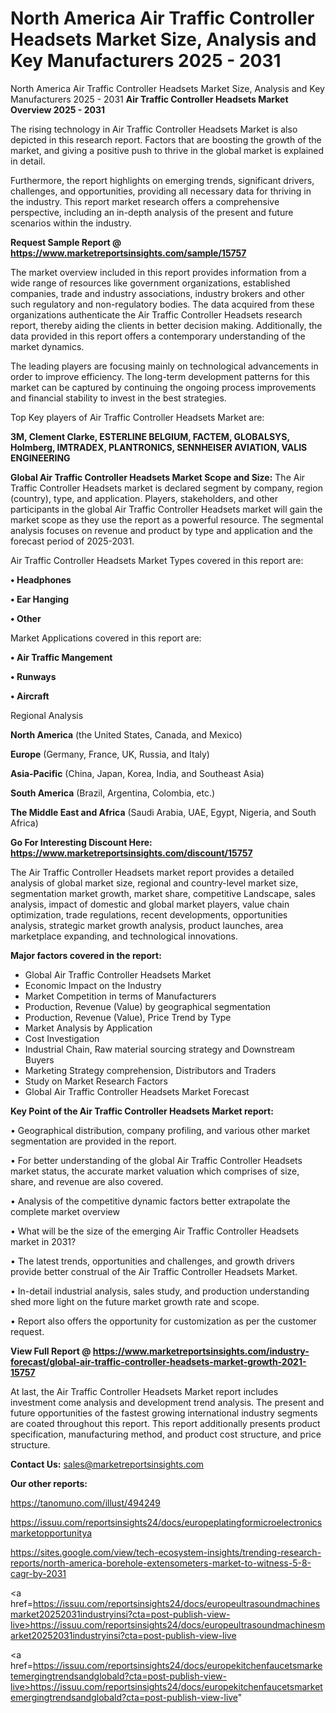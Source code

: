 # North America Air Traffic Controller Headsets Market Size, Analysis and Key Manufacturers 2025 - 2031
 North America Air Traffic Controller Headsets Market Size, Analysis and Key Manufacturers 2025 - 2031
<Strong> Air Traffic Controller Headsets Market Overview 2025 - 2031</strong>

The rising technology in Air Traffic Controller Headsets Market is also depicted in this research report. Factors that are boosting the growth of the market, and giving a positive push to thrive in the global market is explained in detail.

Furthermore, the report highlights on emerging trends, significant drivers, challenges, and opportunities, providing all necessary data for thriving in the industry. This report market research offers a comprehensive perspective, including an in-depth analysis of the present and future scenarios within the industry.

<strong>Request Sample Report @ <a href=https://www.marketreportsinsights.com/sample/15757>https://www.marketreportsinsights.com/sample/15757</a></strong>

The market overview included in this report provides information from a wide range of resources like government organizations, established companies, trade and industry associations, industry brokers and other such regulatory and non-regulatory bodies. The data acquired from these organizations authenticate the Air Traffic Controller Headsets research report, thereby aiding the clients in better decision making. Additionally, the data provided in this report offers a contemporary understanding of the market dynamics.

The leading players are focusing mainly on technological advancements in order to improve efficiency. The long-term development patterns for this market can be captured by continuing the ongoing process improvements and financial stability to invest in the best strategies.

Top Key players of Air Traffic Controller Headsets Market are:

<strong>3M, Clement Clarke, ESTERLINE BELGIUM, FACTEM, GLOBALSYS, Holmberg, IMTRADEX, PLANTRONICS, SENNHEISER AVIATION, VALIS ENGINEERING</strong>

<strong><b>Global Air Traffic Controller Headsets Market Scope and Size:</b></strong>
The Air Traffic Controller Headsets market is declared segment by company, region (country), type, and application. Players, stakeholders, and other participants in the global Air Traffic Controller Headsets market will gain the market scope as they use the report as a powerful resource. The segmental analysis focuses on revenue and product by type and application and the forecast period of 2025-2031.

Air Traffic Controller Headsets Market Types covered in this report are:

<strong>• Headphones

• Ear Hanging

• Other</strong>

Market Applications covered in this report are:

<strong>• Air Traffic Mangement

• Runways

• Aircraft</strong> 

Regional Analysis

<strong>North America</strong> (the United States, Canada, and Mexico)

<strong>Europe</strong> (Germany, France, UK, Russia, and Italy)

<strong>Asia-Pacific</strong> (China, Japan, Korea, India, and Southeast Asia)

<strong>South America</strong> (Brazil, Argentina, Colombia, etc.)

<strong>The Middle East and Africa</strong> (Saudi Arabia, UAE, Egypt, Nigeria, and South Africa)

<strong>Go For Interesting Discount Here: <a href=https://www.marketreportsinsights.com/discount/15757>https://www.marketreportsinsights.com/discount/15757</a></strong>

The Air Traffic Controller Headsets market report provides a detailed analysis of global market size, regional and country-level market size, segmentation market growth, market share, competitive Landscape, sales analysis, impact of domestic and global market players, value chain optimization, trade regulations, recent developments, opportunities analysis, strategic market growth analysis, product launches, area marketplace expanding, and technological innovations.

<strong><b>Major factors covered in the report:</b></strong>
<ul>
  <li>Global Air Traffic Controller Headsets Market </li>
  <li>Economic Impact on the Industry</li>
  <li>Market Competition in terms of Manufacturers</li>
  <li>Production, Revenue (Value) by geographical segmentation</li>
  <li>Production, Revenue (Value), Price Trend by Type</li>
  <li>Market Analysis by Application</li>
  <li>Cost Investigation</li>
  <li>Industrial Chain, Raw material sourcing strategy and Downstream Buyers</li>
  <li>Marketing Strategy comprehension, Distributors and Traders</li>
  <li>Study on Market Research Factors</li>
  <li>Global Air Traffic Controller Headsets Market Forecast</li>
</ul>

<strong><b>Key Point of the Air Traffic Controller Headsets Market report:</b></strong>

• Geographical distribution, company profiling, and various other market segmentation are provided in the report.

• For better understanding of the global Air Traffic Controller Headsets market status, the accurate market valuation which comprises of size, share, and revenue are also covered.

• Analysis of the competitive dynamic factors better extrapolate the complete market overview

• What will be the size of the emerging Air Traffic Controller Headsets market in 2031?

• The latest trends, opportunities and challenges, and growth drivers provide better construal of the Air Traffic Controller Headsets Market.

• In-detail industrial analysis, sales study, and production understanding shed more light on the future market growth rate and scope.

• Report also offers the opportunity for customization as per the customer request.

<strong><b>View Full Report @ <a href=https://www.marketreportsinsights.com/industry-forecast/global-air-traffic-controller-headsets-market-growth-2021-15757>https://www.marketreportsinsights.com/industry-forecast/global-air-traffic-controller-headsets-market-growth-2021-15757</a></b></strong>


At last, the Air Traffic Controller Headsets Market report includes investment come analysis and development trend analysis. The present and future opportunities of the fastest growing international industry segments are coated throughout this report. This report additionally presents product specification, manufacturing method, and product cost structure, and price structure.

<strong>Contact Us:</strong>
sales@marketreportsinsights.com

<strong>Our other reports:</strong>

<a href=https://tanomuno.com/illust/494249>https://tanomuno.com/illust/494249</a>

<a href=https://issuu.com/reportsinsights24/docs/europeplatingformicroelectronicsmarketopportunitya>https://issuu.com/reportsinsights24/docs/europeplatingformicroelectronicsmarketopportunitya</a>

<a href=https://sites.google.com/view/tech-ecosystem-insights/trending-research-reports/north-america-borehole-extensometers-market-to-witness-5-8-cagr-by-2031>https://sites.google.com/view/tech-ecosystem-insights/trending-research-reports/north-america-borehole-extensometers-market-to-witness-5-8-cagr-by-2031</a>

<a href=https://issuu.com/reportsinsights24/docs/europeultrasoundmachinesmarket20252031industryinsi?cta=post-publish-view-live>https://issuu.com/reportsinsights24/docs/europeultrasoundmachinesmarket20252031industryinsi?cta=post-publish-view-live</a>

<a href=https://issuu.com/reportsinsights24/docs/europekitchenfaucetsmarketemergingtrendsandglobald?cta=post-publish-view-live>https://issuu.com/reportsinsights24/docs/europekitchenfaucetsmarketemergingtrendsandglobald?cta=post-publish-view-live</a>"
